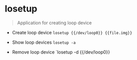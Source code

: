 # losetup

> Application for creating loop device

- Create loop device
`losetup {{/dev/loop0}} {{file.img}}`

- Show loop devices
`losetup -a`

- Remove loop device
`losetup -d {{/dev/loop0}}
